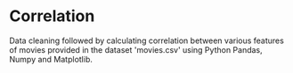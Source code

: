 # Correlation
Data cleaning followed by calculating correlation between various features of movies provided in the dataset 'movies.csv' using Python Pandas, Numpy and Matplotlib. 
